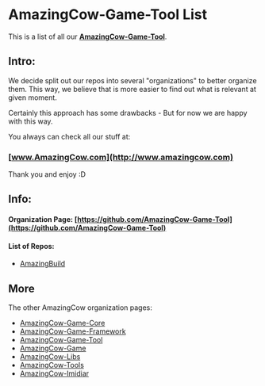 # AmazingCow-Game-Tool List

This is a list of all our **[AmazingCow-Game-Tool](https://github.com/AmazingCow-Game-Tool)**.

<!-- ####################################################################### -->

## Intro:

We decide split out our repos into several "organizations" to better organize
them. This way, we believe that is more easier to find out what is relevant
at given moment.

Certainly this approach has some drawbacks - But for now we are happy with this
way.


You always can check all our stuff at:
### [www.AmazingCow.com](http://www.amazingcow.com)

Thank you and enjoy :D

<!-- ####################################################################### -->

## Info:

#### Organization Page: [https://github.com/AmazingCow-Game-Tool](https://github.com/AmazingCow-Game-Tool)

#### List of Repos:

* [AmazingBuild](https://github.com/AmazingCow-Game-Tool/AmazingBuild.git)




<!-- ####################################################################### -->

## More

The other AmazingCow organization pages:

* [AmazingCow-Game-Core](https://github.com/AmazingCow-Game-Core)
* [AmazingCow-Game-Framework](https://github.com/AmazingCow-Game-Framework)
* [AmazingCow-Game-Tool](https://github.com/AmazingCow-Game-Tool)
* [AmazingCow-Game](https://github.com/AmazingCow-Game)
* [AmazingCow-Libs](https://github.com/AmazingCow-Libs)
* [AmazingCow-Tools](https://github.com/AmazingCow-Tools)
* [AmazingCow-Imidiar](https://github.com/AmazingCow-Imidiar)

